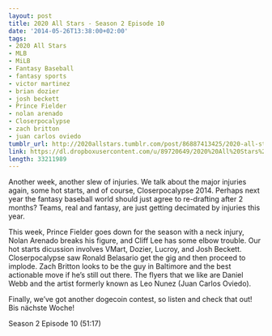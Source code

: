 ```yaml
---
layout: post
title: 2020 All Stars - Season 2 Episode 10
date: '2014-05-26T13:38:00+02:00'
tags:
- 2020 All Stars
- MLB
- MiLB
- Fantasy Baseball
- fantasy sports
- victor martinez
- brian dozier
- josh beckett
- Prince Fielder
- nolan arenado
- Closerpocalypse
- zach britton
- juan carlos oviedo
tumblr_url: http://2020allstars.tumblr.com/post/86887413425/2020-all-stars-season-2-episode-10
link: https://dl.dropboxusercontent.com/u/89720649/2020%20All%20Stars%20-%2020140526%20-%20Season%202%20Episode%2010%20%2825%29%20-%20Final.mp3
length: 33211989
---
```

Another week, another slew of injuries.  We talk about the major injuries again, some hot starts, and of course, Closerpocalypse 2014.  Perhaps next year the fantasy baseball world should just agree to re-drafting after 2 months?  Teams, real and fantasy, are just getting decimated by injuries this year.

This week, Prince Fielder goes down for the season with a neck injury, Nolan Arenado breaks his figure, and Cliff Lee has some elbow trouble.  Our hot starts dicussion involves VMart, Dozier, Lucroy, and Josh Beckett.  Closerpocalypse saw Ronald Belasario get the gig and then proceed to implode.  Zach Britton looks to be the guy in Baltimore and the best actionable move if he’s still out there.  The flyers that we like are Daniel Webb and the artist formerly known as Leo Nunez (Juan Carlos Oviedo).

Finally, we’ve got another dogecoin contest, so listen and check that out!  Bis nächste Woche!

Season 2 Episode 10 (51:17)
